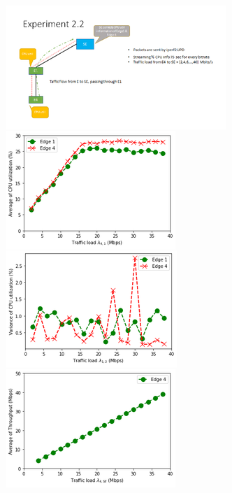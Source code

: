 ![Experiment2.2](./pic.png)
![CPU_utilization](./CPU_util_experiment2_2.png)
![varCPU_utilization](./varCPU_util_experiment2_2.png)
![Throughput](./Throughput_ex2_2.png)
